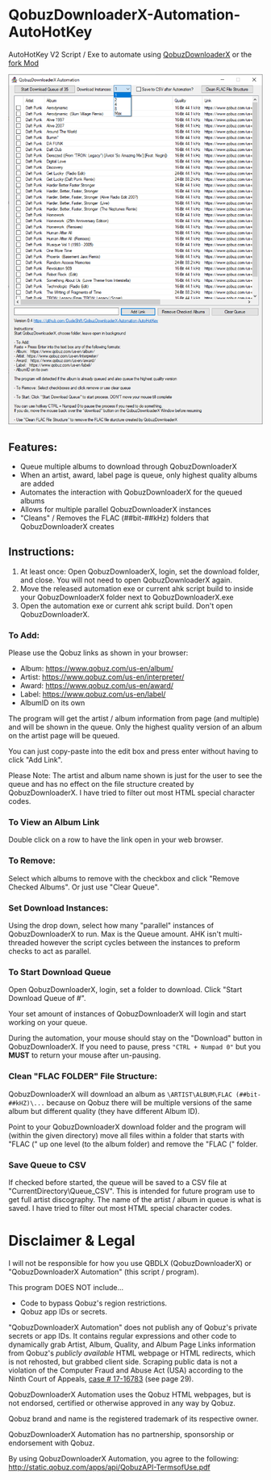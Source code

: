 # QobuzDownloaderX-Automation-AutoHotKey
AutoHotKey V2 Script / Exe to automate using [QobuzDownloaderX](https://github.com/ImAiiR/QobuzDownloaderX) or the [fork Mod](https://github.com/DJDoubleD/QobuzDownloaderX-MOD)

<p style="align:center;">
  <a href="./Screenshots/Screenshot Version 0.4.PNG?raw=true">
    <img src="./Screenshots/Screenshot Version 0.4.PNG?raw=true" />
  </a>
</p>

## Features:
- Queue multiple albums to download through QobuzDownloaderX
- When an artist, award, label page is queue, only highest quality albums are added
- Automates the interaction with QobuzDownloaderX for the queued albums
- Allows for multiple parallel QobuzDownloaderX instances
- "Cleans" / Removes the FLAC (##bit-##kHz) folders that QobuzDownloaderX creates

## Instructions:
1. At least once: Open QobuzDownloaderX, login, set the download folder, and close. You will not need to open QobuzDownloaderX again. 
2. Move the released automation exe or current ahk script build to inside your QobuzDownloaderX folder next to QobuzDownloaderX.exe
3. Open the automation exe or current ahk script build. Don't open QobuzDownloaderX.

### To Add:
Please use the Qobuz links as shown in your browser:
- Album:   https://www.qobuz.com/us-en/album/
- Artist:  https://www.qobuz.com/us-en/interpreter/
- Award:   https://www.qobuz.com/us-en/award/
- Label:   https://www.qobuz.com/us-en/label/
- AlbumID on its own

The program will get the artist / album information from page (and multiple) and will be shown in the queue. Only the highest quality version of an album on the artist page will be queued.

You can just copy-paste into the edit box and press enter without having to click "Add Link".

Please Note: The artist and album name shown is just for the user to see the queue and has no effect on the file structure created by QobuzDownloaderX. I have tried to filter out most HTML special character codes.

### To View an Album Link
Double click on a row to have the link open in your web browser.

### To Remove:
Select which albums to remove with the checkbox and click "Remove Checked Albums". Or just use "Clear Queue".

### Set Download Instances:
Using the drop down, select how many "parallel" instances of QobuzDownloaderX to run. Max is the Queue amount. AHK isn't multi-threaded however the script cycles between the instances to preform checks to act as parallel.

### To Start Download Queue
Open QobuzDownloaderX, login, set a folder to download.
Click "Start Download Queue of #".

Your set amount of instances of QobuzDownloaderX will login and start working on your queue.

During the automation, your mouse should stay on the "Download" button in QobuzDownloaderX.
If you need to pause, press `"CTRL + Numpad 0"` but you **MUST** to return your mouse after un-pausing.

### Clean "FLAC FOLDER" File Structure:
QobuzDownloaderX will download an album as `\ARTIST\ALBUM\FLAC (##bit-##kHZ)\...` because on Qobuz there will be multiple versions of the same album but different quality (they have different Album ID). 

Point to your QobuzDownloaderX download folder and the program will (within the given directory) move all files within a folder that starts with "FLAC (" up one level (to the album folder) and remove the "FLAC (" folder.

### Save Queue to CSV
If checked before started, the queue will be saved to a CSV file at "CurrentDirectory\Queue_CSV". This is intended for future program use to get full artist discography. The name of the artist / album in queue is what is saved. I have tried to filter out most HTML special character codes.

# Disclaimer & Legal
I will not be responsible for how you use QBDLX (QobuzDownloaderX) or "QobuzDownloaderX Automation" (this script / program). 

This program DOES NOT include...
- Code to bypass Qobuz's region restrictions.
- Qobuz app IDs or secrets.

"QobuzDownloaderX Automation" does not publish any of Qobuz's private secrets or app IDs. It contains regular expressions and other code to dynamically grab Artist, Album, Quality, and Album Page Links information from Qobuz's *publicly available* HTML webpage or HTML redirects, which is not rehosted, but grabbed client side. Scraping public data is not a violation of the Computer Fraud and Abuse Act (USA) according to the Ninth Court of Appeals, [case # 17-16783](http://cdn.ca9.uscourts.gov/datastore/opinions/2019/09/09/17-16783.pdf) (see page 29). 

QobuzDownloaderX Automation uses the Qobuz HTML webpages, but is not endorsed, certified or otherwise approved in any way by Qobuz.

Qobuz brand and name is the registered trademark of its respective owner.

QobuzDownloaderX Automation has no partnership, sponsorship or endorsement with Qobuz.

By using QobuzDownloaderX Automation, you agree to the following: http://static.qobuz.com/apps/api/QobuzAPI-TermsofUse.pdf
